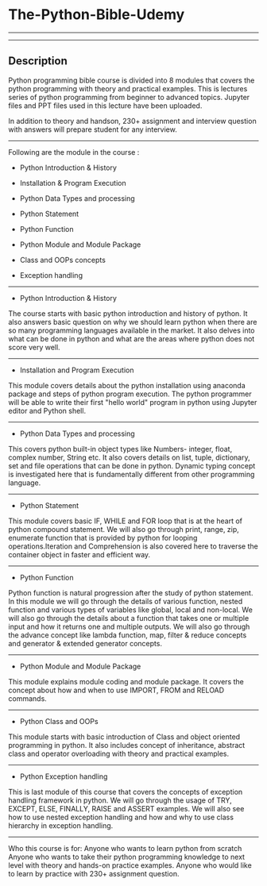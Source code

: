 # The-Python-Bible-Udemy

----------------------------------------------------------------------------------------------------------------------------------------
----------------------------------------------------------------------------------------------------------------------------------------

## Description

Python programming bible course is divided into 8 modules that covers the python programming with theory and practical examples.  This is lectures series of python programming from beginner to advanced topics.  Jupyter files and PPT files used in this lecture have been uploaded.

In addition to theory and handson, 230+ assignment and interview question with answers will prepare student for any interview.

----------------------------------------------------------------------------------------------------------------------------------------

Following are the module in the course :

- Python Introduction & History

- Installation & Program Execution

- Python Data Types and processing

- Python Statement

- Python Function

- Python Module and Module Package

- Class and OOPs concepts

- Exception handling

----------------------------------------------------------------------------------------------------------------------------------------

- Python Introduction & History

The course starts with basic python introduction and history of python. It also answers basic question on why we should learn python when there are so many programming languages available in the market. It also delves into what can be done in python and what are the areas where python does not score very well.

----------------------------------------------------------------------------------------------------------------------------------------

- Installation and Program Execution

This module covers details about the python installation using anaconda package and steps of python program execution. The python programmer will be able to write their first "hello world" program in python using Jupyter editor and Python shell.

----------------------------------------------------------------------------------------------------------------------------------------

- Python Data Types and processing

This covers python built-in object types like Numbers- integer, float, complex number, String etc. It also covers  details on list, tuple, dictionary, set and file operations that can be done in python. Dynamic typing concept is investigated here that is fundamentally different from other programming language.

----------------------------------------------------------------------------------------------------------------------------------------

- Python Statement

This module covers basic IF, WHILE and FOR loop that is at the heart of python compound statement. We will also go through print, range, zip, enumerate function that is provided by python for looping operations.Iteration and Comprehension is also covered here to traverse the container object in faster and efficient way.

----------------------------------------------------------------------------------------------------------------------------------------

- Python Function

Python function is natural progression after the study of python statement. In this module we will go through the details of various function, nested function and various types of variables like global, local and non-local. We will also go through the details about a function that takes one or multiple input and how it returns one and multiple outputs. We will also go through the advance concept like lambda function, map, filter & reduce concepts and generator & extended generator concepts.

----------------------------------------------------------------------------------------------------------------------------------------

- Python Module and Module Package

This module explains module coding  and module package. It covers the concept about how and when to use IMPORT, FROM and RELOAD commands.

----------------------------------------------------------------------------------------------------------------------------------------

- Python Class and OOPs

This module starts with basic introduction of Class and object oriented programming in python. It also includes concept of inheritance, abstract class and operator overloading with theory and  practical examples.

----------------------------------------------------------------------------------------------------------------------------------------

- Python Exception handling

This is last module of this course that covers the concepts of exception handling framework in python. We will go through the usage of TRY, EXCEPT, ELSE, FINALLY, RAISE and ASSERT examples. We will also see how to use nested exception handling and how and why to use class hierarchy in exception handling.

----------------------------------------------------------------------------------------------------------------------------------------

Who this course is for:
Anyone who wants to learn python from scratch
Anyone who wants to take their python programming knowledge to next level with theory and hands-on practice examples.
Anyone who would like to learn by practice with 230+ assignment question.
